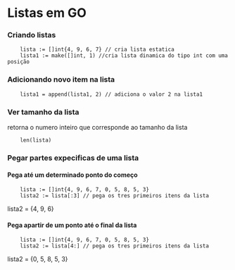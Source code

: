 # Listas em GO

### Criando listas

```
    lista := []int{4, 9, 6, 7} // cria lista estatica
    lista1 := make([]int, 1) //cria lista dinamica do tipo int com uma posição
```

### Adicionando novo item na lista

```
    lista1 = append(lista1, 2) // adiciona o valor 2 na lista1
```

### Ver tamanho da lista

retorna o numero inteiro que corresponde ao tamanho da lista

```
    len(lista)
```

### Pegar partes expecificas de uma lista

#### Pega até um determinado ponto do começo

```
    lista := []int{4, 9, 6, 7, 0, 5, 8, 5, 3}
    lista2 := lista[:3] // pega os tres primeiros itens da lista
```

lista2 = {4, 9, 6}

#### Pega apartir de um ponto até o final da lista

```
    lista := []int{4, 9, 6, 7, 0, 5, 8, 5, 3}
    lista2 := lista[4:] // pega os tres primeiros itens da lista
```

lista2 = {0, 5, 8, 5, 3}
